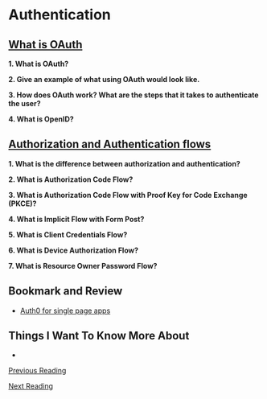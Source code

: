 # Authentication

## [What is OAuth](https://www.csoonline.com/article/3216404/what-is-oauth-how-the-open-authorization-framework-works.html)

**1. What is OAuth?**


**2. Give an example of what using OAuth would look like.**


**3. How does OAuth work? What are the steps that it takes to authenticate the user?**


**4. What is OpenID?**

## [Authorization and Authentication flows](https://auth0.com/docs/flows)

**1. What is the difference between authorization and authentication?**


**2. What is Authorization Code Flow?**


**3. What is Authorization Code Flow with Proof Key for Code Exchange (PKCE)?**


**4. What is Implicit Flow with Form Post?**


**5. What is Client Credentials Flow?**


**6. What is Device Authorization Flow?**


**7. What is Resource Owner Password Flow?**


## Bookmark and Review

- [Auth0 for single page apps](https://auth0.com/docs/libraries/auth0-react)

## Things I Want To Know More About

-

[Previous Reading](./class-14.md)

[Next Reading](../401/class-01.md)
